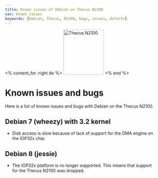 ```yaml
---
title: Known issues of Debian on Thecus N2100
nav: Known issues
keywords: [Debian, Thecus, N2100, bugs, issues, defects]
---
```


<% content_for :right do %>
<img src = "../images/r_n2100_debian.jpg" class="border" alt="Thecus N2100" width="133" height="148" />
<% end %>

<h1>Known issues and bugs</h1>

Here is a list of known issues and bugs with Debian on the Thecus N2100.

<h2>Debian 7 (wheezy) with 3.2 kernel</h2>

<ul>

<li>Disk access is slow because of lack of support for the DMA engine on
the IOP32x chip.</li>

</ul>

<h2>Debian 8 (jessie)</h2>

* The IOP32x platform is no longer supported.  This means that support
for the Thecus N2100 was dropped.


